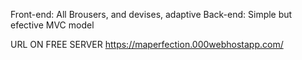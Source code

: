 Front-end: All Brousers, and devises, adaptive
Back-end: Simple but efective MVC model

URL ON FREE SERVER
https://maperfection.000webhostapp.com/
